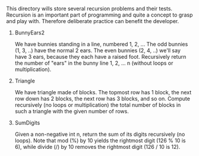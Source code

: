 This directory wills store several recursion problems and their tests. Recursion is an important part of programming and quite a concept to grasp and play with. Therefore deliberate practice can benefit the developer.

1. BunnyEars2

    We have bunnies standing in a line, numbered 1, 2, ... The odd bunnies (1, 3, ..) have the normal 2 ears. The even bunnies (2, 4, ..) we'll say have 3 ears, because they each have a raised foot. Recursively return the number of "ears" in the bunny line 1, 2, ... n (without loops or multiplication).

2. Triangle

    We have triangle made of blocks. 
    The topmost row has 1 block, the next row down has 2 blocks,
    the next row has 3 blocks, and so on. 
    Compute recursively (no loops or multiplication) 
    the total number of blocks in such a triangle with 
    the given number of rows.

3. SumDigits

    Given a non-negative int n, return the sum of its digits recursively (no loops). Note that mod (%) by 10 yields the rightmost digit (126 % 10 is 6), while divide (/) by 10 removes the rightmost digit (126 / 10 is 12).